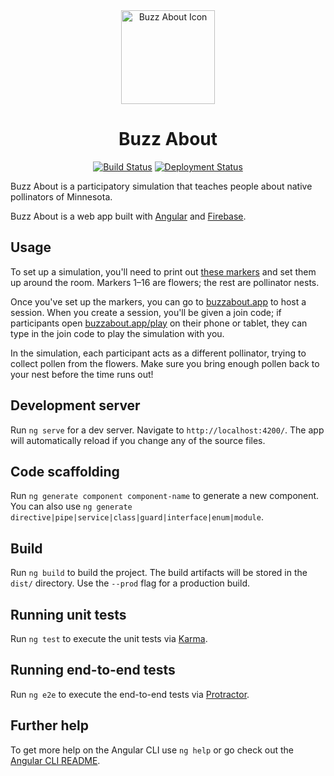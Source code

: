 <div align="center">

<img alt="Buzz About Icon" src="https://raw.githubusercontent.com/mn-pollinators/buzz-about/master/src/assets/icons/icon-circle.svg?sanitize=true" width="150"/>

# Buzz About

[![Build Status][Angular Tests badge]][Angular Tests page]
[![Deployment Status][Deploy badge]][Deploy page]

</div align="center">


Buzz About is a participatory simulation that teaches people about native pollinators of Minnesota.

Buzz About is a web app built with [Angular][] and [Firebase][].

## Usage

<!-- These instructions are necessarily quite broad, but let me know if there's anything you think we should add! -->

To set up a simulation, you'll need to print out [these markers][AR Markers] and set them up around the room. Markers 1&ndash;16 are flowers; the rest are pollinator nests.

Once you've set up the markers, you can go to [buzzabout.app][] to host a session. When you create a session, you'll be given a join code; if participants open [buzzabout.app/play][] on their phone or tablet, they can type in the join code to play the simulation with you.

In the simulation, each participant acts as a different pollinator, trying to collect pollen from the flowers. Make sure you bring enough pollen back to your nest before the time runs out!

## Development server

Run `ng serve` for a dev server. Navigate to `http://localhost:4200/`. The app will automatically reload if you change any of the source files.

## Code scaffolding

Run `ng generate component component-name` to generate a new component. You can also use `ng generate directive|pipe|service|class|guard|interface|enum|module`.

## Build

Run `ng build` to build the project. The build artifacts will be stored in the `dist/` directory. Use the `--prod` flag for a production build.

## Running unit tests

Run `ng test` to execute the unit tests via [Karma](https://karma-runner.github.io).

## Running end-to-end tests

Run `ng e2e` to execute the end-to-end tests via [Protractor](http://www.protractortest.org/).

## Further help

To get more help on the Angular CLI use `ng help` or go check out the [Angular CLI README](https://github.com/angular/angular-cli/blob/master/README.md).


[Angular Tests badge]: ../../workflows/Angular%20Tests/badge.svg
[Angular Tests page]: ../../actions?query=workflow%3A"Angular+Tests"
[Deploy badge]: ../../workflows/Firebase%20Deploy/badge.svg
[Deploy page]: ../../actions?query=workflow%3A"Firebase+Deploy"
[Angular]: https://angular.io/
[Firebase]: https://firebase.google.com/
[AR Markers]: ./AR_Markers.pdf
[buzzabout.app]: html://buzzabout.app
[buzzabout.app/play]: html://buzzabout.app/play
